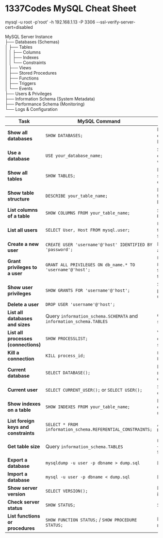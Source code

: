 # 1337Codes MySQL Cheat Sheet

mysql -u root -p'root' -h 192.168.1.13 -P 3306 --ssl-verify-server-cert=disabled

MySQL Server Instance  
├── Databases (Schemas)  
│ ├── Tables  
│ │ ├── Columns  
│ │ ├── Indexes  
│ │ └── Constraints  
│ ├── Views  
│ ├── Stored Procedures  
│ ├── Functions  
│ ├── Triggers  
│ └── Events  
├── Users & Privileges  
├── Information Schema (System Metadata)  
├── Performance Schema (Monitoring)  
└── Logs & Configuration

| **Task** | **MySQL Command** | **Notes** |
| --- | --- | --- |
| **Show all databases** | `SHOW DATABASES;` | Lists all databases on the MySQL server |
| **Use a database** | `USE your_database_name;` | Select a database to work with |
| **Show all tables** | `SHOW TABLES;` | Lists tables in the selected database |
| **Show table structure** | `DESCRIBE your_table_name;` | Lists columns, types, nullability, keys |
| **List columns of a table** | `SHOW COLUMNS FROM your_table_name;` | Similar to `DESCRIBE` |
| **List all users** | `SELECT User, Host FROM mysql.user;` | Users + where they can connect from |
| **Create a new user** | `CREATE USER 'username'@'host' IDENTIFIED BY 'password';` | Host can be `%` for any IP |
| **Grant privileges to a user** | `GRANT ALL PRIVILEGES ON db_name.* TO 'username'@'host';` | Use `FLUSH PRIVILEGES;` after for changes to take effect |
| **Show user privileges** | `SHOW GRANTS FOR 'username'@'host';` | Shows what permissions a user has |
| **Delete a user** | `DROP USER 'username'@'host';` |     |
| **List all databases and sizes** | Query `information_schema.SCHEMATA` and `information_schema.TABLES` | Combine to get storage info |
| **List all processes (connections)** | `SHOW PROCESSLIST;` | View running queries and sessions |
| **Kill a connection** | `KILL process_id;` | Use `Id` from `SHOW PROCESSLIST` |
| **Current database** | `SELECT DATABASE();` | Returns the name of the current DB |
| **Current user** | `SELECT CURRENT_USER();` or `SELECT USER();` | Shows connected user |
| **Show indexes on a table** | `SHOW INDEXES FROM your_table_name;` | Index name, columns, uniqueness info |
| **List foreign keys and constraints** | `SELECT * FROM information_schema.REFERENTIAL_CONSTRAINTS;` | Also check `KEY_COLUMN_USAGE` |
| **Get table size** | Query `information_schema.TABLES` | Use `DATA_LENGTH + INDEX_LENGTH` for total size |
| **Export a database** | `mysqldump -u user -p dbname > dump.sql` | Backup DB |
| **Import a database** | `mysql -u user -p dbname < dump.sql` | Restore DB |
| **Show server version** | `SELECT VERSION();` | MySQL version info |
| **Check server status** | `SHOW STATUS;` | Server statistics |
| **List functions or procedures** | `SHOW FUNCTION STATUS;` / `SHOW PROCEDURE STATUS;` | Filter by DB name for clarity |
